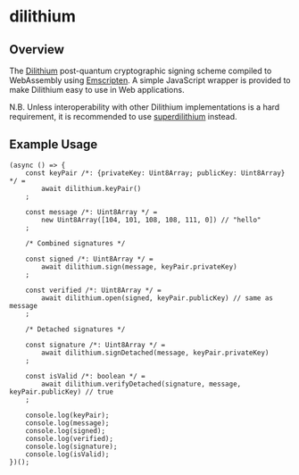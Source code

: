 # dilithium

## Overview

The [Dilithium](https://dilithium-sign.info) post-quantum cryptographic signing scheme
compiled to WebAssembly using [Emscripten](https://github.com/kripken/emscripten).
A simple JavaScript wrapper is provided to make Dilithium easy to use in Web applications.

N.B. Unless interoperability with other Dilithium implementations is a hard requirement,
it is recommended to use [superdilithium](https://github.com/cyph/pqcrypto.js/tree/master/packages/superdilithium)
instead.

## Example Usage

	(async () => {
		const keyPair /*: {privateKey: Uint8Array; publicKey: Uint8Array} */ =
			await dilithium.keyPair()
		;

		const message /*: Uint8Array */ =
			new Uint8Array([104, 101, 108, 108, 111, 0]) // "hello"
		;

		/* Combined signatures */

		const signed /*: Uint8Array */ =
			await dilithium.sign(message, keyPair.privateKey)
		;

		const verified /*: Uint8Array */ =
			await dilithium.open(signed, keyPair.publicKey) // same as message
		;

		/* Detached signatures */

		const signature /*: Uint8Array */ =
			await dilithium.signDetached(message, keyPair.privateKey)
		;

		const isValid /*: boolean */ =
			await dilithium.verifyDetached(signature, message, keyPair.publicKey) // true
		;

		console.log(keyPair);
		console.log(message);
		console.log(signed);
		console.log(verified);
		console.log(signature);
		console.log(isValid);
	})();
